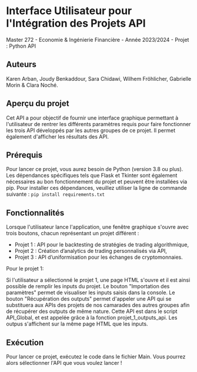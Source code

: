 # Interface Utilisateur pour l'Intégration des Projets API

Master 272 - Economie & Ingénierie Financière - Année 2023/2024 - Projet : Python API

## Auteurs

Karen Arban, Joudy Benkaddour, Sara Chidawi, Wilhem Fröhlicher, Gabrielle Morin & Clara Noché.

## Aperçu du projet

Cet API a pour objectif de fournir une interface graphique permettant à l'utilisateur de rentrer les différents paramètres requis pour faire fonctionner les trois API développés par les autres groupes de ce projet. Il permet également d'afficher les résultats des API.

## Prérequis

Pour lancer ce projet, vous aurez besoin de Python (version 3.8 ou plus).
Les dépendances spécifiques tels que Flask et Tkinter sont également nécessaires au bon fonctionnement du projet et peuvent être installées via pip.
Pour installer ces dépendances, veuillez utiliser la ligne de commande suivante : ``` pip install requirements.txt ```

## Fonctionnalités 

Lorsque l'utilisateur lance l'application, une fenêtre graphique s'ouvre avec trois boutons, chacun représentant un projet différent :
- Projet 1 : API pour le backtesting de stratégies de trading algorithmique,
- Projet 2 : Création d’analytics de trading personnalisés via API,
- Projet 3 : API d’uniformisation pour les échanges de cryptomonnaies.

Pour le projet 1:

Si l'utilisateur a sélectionné le projet 1, une page HTML s'ouvre et il est ainsi possible de remplir les inputs du projet. Le bouton "Importation des paramètres" permet de visualiser les inputs saisis dans la console. Le bouton "Récupération des outputs" permet d'appeler une API qui se substituera aux APIs des projets de nos camarades des autres groupes afin de récupérer des outputs de même nature. Cette API est dans le script API_Global, et est appelée grâce à la fonction projet_1_outputs_api. Les outpus s'affichent sur la même page HTML que les inputs.


## Exécution

Pour lancer ce projet, exécutez le code dans le fichier Main. Vous pourrez alors sélectionner l'API que vous voulez lancer !
